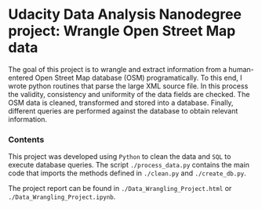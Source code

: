 # Udacity Data Analysis Nanodegree project: Wrangle Open Street Map data

The goal of this project is to wrangle and extract information from a human-entered Open Street Map database (OSM) programatically.
To this end, I wrote python routines that parse the large XML source file. 
In this process the validity, consistency and uniformity of the data fields are checked. 
The OSM data is cleaned, transformed and stored into a database. 
Finally, different queries are performed against the database to obtain relevant information.

### Contents

This project was developed using `Python` to clean the data and `SQL` to execute database queries.
The script `./process_data.py` contains the main code that imports the methods defined in 
`./clean.py` and `./create_db.py`.

The project report can be found in `./Data_Wrangling_Project.html` or `./Data_Wrangling_Project.ipynb`. 






